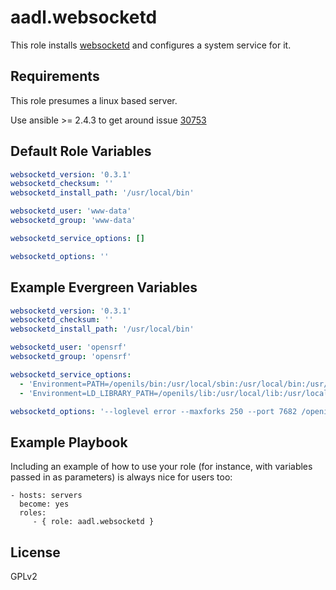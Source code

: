 aadl.websocketd
=========

This role installs [websocketd](https://github.com/joewalnes/websocketd) and configures a system service for it.

Requirements
------------

This role presumes a linux based server.

Use ansible >= 2.4.3 to get around issue [30753](https://github.com/ansible/ansible/issues/30753)

Default Role Variables
--------------

```yaml
websocketd_version: '0.3.1'
websocketd_checksum: ''
websocketd_install_path: '/usr/local/bin'

websocketd_user: 'www-data'
websocketd_group: 'www-data'

websocketd_service_options: []

websocketd_options: ''
```

Example Evergreen Variables
--------------

```yaml
websocketd_version: '0.3.1'
websocketd_checksum: ''
websocketd_install_path: '/usr/local/bin'

websocketd_user: 'opensrf'
websocketd_group: 'opensrf'

websocketd_service_options:
  - 'Environment=PATH=/openils/bin:/usr/local/sbin:/usr/local/bin:/usr/sbin:/usr/bin:/sbin:/bin'
  - 'Environment=LD_LIBRARY_PATH=/openils/lib:/usr/local/lib:/usr/local/lib/dbd:$LD_LIBRARY_PATH'

websocketd_options: '--loglevel error --maxforks 250 --port 7682 /openils/bin/osrf-websocket-stdio'
```

Example Playbook
----------------

Including an example of how to use your role (for instance, with variables
passed in as parameters) is always nice for users too:

    - hosts: servers
      become: yes
      roles:
         - { role: aadl.websocketd }

License
-------

GPLv2
